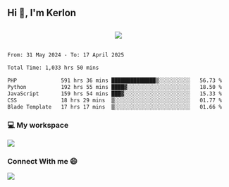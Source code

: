 ## Hi 👋, I'm Kerlon

<p align="center" style="margin: 30px;">
 
 <img src="https://skillicons.dev/icons?i=html,css,bootstrap,js,nodejs,jquery,python,flask,php,mysql,lua,sqlite,firebase">


</p>
<!--START_SECTION:waka-->

```txt
From: 31 May 2024 - To: 17 April 2025

Total Time: 1,033 hrs 50 mins

PHP              591 hrs 36 mins ██████████████▒░░░░░░░░░░   56.73 %
Python           192 hrs 55 mins ████▓░░░░░░░░░░░░░░░░░░░░   18.50 %
JavaScript       159 hrs 54 mins ███▓░░░░░░░░░░░░░░░░░░░░░   15.33 %
CSS              18 hrs 29 mins  ▒░░░░░░░░░░░░░░░░░░░░░░░░   01.77 %
Blade Template   17 hrs 17 mins  ▒░░░░░░░░░░░░░░░░░░░░░░░░   01.66 %
```

<!--END_SECTION:waka-->


<p align="center">
 <h3>💻 My workspace</h3>
    <img src="https://skillicons.dev/icons?i=mint" />
</p>

<p align="center">
 <h3>Connect With me 😄</h3> 
    <a href="https://www.linkedin.com/in/kerlon-fernandes"><img src="https://skillicons.dev/icons?i=linkedin" />
  </a>
</p>



